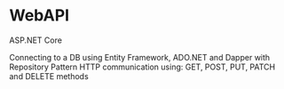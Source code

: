 # WebAPI
ASP.NET Core



Connecting to a DB using Entity Framework, ADO.NET and Dapper with Repository Pattern 
HTTP communication using: GET, POST, PUT, PATCH and DELETE methods


